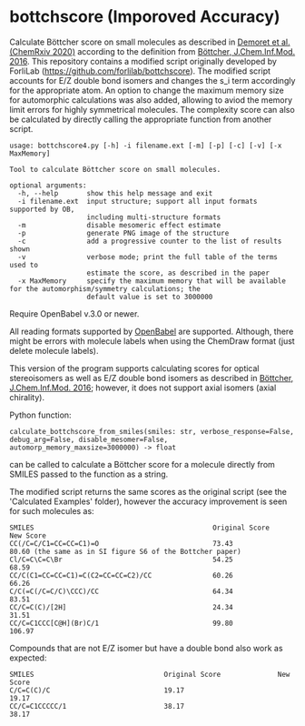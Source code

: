 # bottchscore (Imporoved Accuracy)
Calculate Böttcher score on small molecules as described in [Demoret et al. (ChemRxiv 2020)](https://chemrxiv.org/articles/Synthesis_and_Mechanistic_Interrogation_of_Ginkgo_biloba_Chemical_Space_en_route_to_-Bilobalide/12132939) according to the definition from [Böttcher, J.Chem.Inf.Mod. 2016](https://pubs.acs.org/doi/pdf/10.1021/acs.jcim.5b00723). This repository contains a modified script originally developed by ForliLab (https://github.com/forlilab/bottchscore). The modified script accounts for E/Z double bond isomers and changes the s_i term accordingly for the appropriate atom. An option to change the maximum memory size for automorphic calculations was also added, allowing to aviod the memory limit errors for highly symmetrical molecules. The complexity score can also be calculated by directly calling the appropriate function from another script. 

```
usage: bottchscore4.py [-h] -i filename.ext [-m] [-p] [-c] [-v] [-x MaxMemory]

Tool to calculate Böttcher score on small molecules.

optional arguments:
  -h, --help       show this help message and exit
  -i filename.ext  input structure; support all input formats supported by OB,
                   including multi-structure formats
  -m               disable mesomeric effect estimate
  -p               generate PNG image of the structure
  -c               add a progressive counter to the list of results shown
  -v               verbose mode; print the full table of the terms used to
                   estimate the score, as described in the paper
  -x MaxMemory     specify the maximum memory that will be available for the automorphism/symmetry calculations; the
                   default value is set to 3000000
```
Require OpenBabel v.3.0 or newer.

All reading formats supported by [OpenBabel](http://openbabel.org/wiki/Main_Page) are supported. Although, there might be errors with molecule labels when using the ChemDraw format (just delete molecule labels).

This version of the program supports calculating scores for optical stereoisomers as well as E/Z double bond isomers as described in [Böttcher, J.Chem.Inf.Mod. 2016](https://pubs.acs.org/doi/pdf/10.1021/acs.jcim.5b00723); however, it does not support axial isomers (axial chirality).

Python function:
```
calculate_bottchscore_from_smiles(smiles: str, verbose_response=False, debug_arg=False, disable_mesomer=False, automorp_memory_maxsize=3000000) -> float
```
can be called to calculate a Böttcher score for a molecule directly from SMILES passed to the function as a string. 

The modified script returns the same scores as the original script (see the 'Calculated Examples' folder), however the accuracy improvement is seen for such molecules as:
```
SMILES                                            Original Score               New Score
CC(/C=C/C1=CC=CC=C1)=O                            73.43                        80.60 (the same as in SI figure S6 of the Bottcher paper)
Cl/C=C\C=C\Br                                     54.25                        68.59
CC/C(C1=CC=CC=C1)=C(C2=CC=CC=C2)/CC               60.26                        66.26
C/C(=C(/C=C/C)\CCC)/CC                            64.34                        83.51
CC/C=C(C)/[2H]                                    24.34                        31.51
CC/C=C1CCC[C@H](Br)C/1                            99.80                        106.97
```
Compounds that are not E/Z isomer but have a double bond also work as expected:
```
SMILES                                Original Score              New Score
C/C=C(C)/C                            19.17                       19.17
CC/C=C1CCCCC/1                        38.17                       38.17 
```
